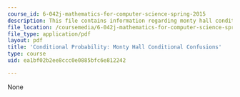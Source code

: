 ```yaml
---
course_id: 6-042j-mathematics-for-computer-science-spring-2015
description: This file contains information regarding monty hall conditional confusions.
file_location: /coursemedia/6-042j-mathematics-for-computer-science-spring-2015/ea1bf02b2ee8ccc0e0885bfc6e812242_MIT6_042JS15_MontyHallConfus.pdf
file_type: application/pdf
layout: pdf
title: 'Conditional Probability: Monty Hall Conditional Confusions'
type: course
uid: ea1bf02b2ee8ccc0e0885bfc6e812242

---
```

None